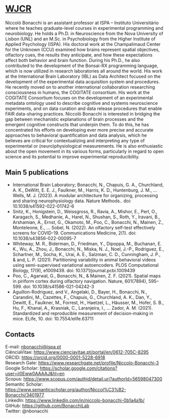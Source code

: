 # [WJCR](https://williamjamescr.org/people/social-cognitive-and-applied-neuroscience/niccolo-bonacchi/)

Niccolò Bonacchi is an assistant professor at ISPA – Instituto Universitário where he teaches graduate-level courses in experimental programming and neurobiology. He holds a Ph.D. in Neuroscience from the Nova University of Lisbon (UNL) and an M.Sc. in Psychobiology from the Higher Institute of Applied Psychology (ISPA). His doctoral work at the Champalimaud Center for the Unknown (CCU) examined how brains represent spatial objectives, olfactory cues, the results they anticipate, and how these expectations affect both behavior and brain function. During his Ph.D., he also contributed to the development of the Bonsai-RX programming language, which is now utilized in research laboratories all around the world. His work at the International Brain Laboratory (IBL) as Data Architect focused on the development of the experimental data acquisition system and procedures. He recently moved on to another international collaboration researching consciousness in humans, the COGITATE consortium. His work at the COGITATE Consortium focuses on the development of an experimental metadata ontology used to describe cognitive and systems neuroscience experiments, and on data curation and data release procedures that enable FAIR data-sharing practices. Niccolò Bonacchi is interested in bridging the gap between mechanistic explanations of brain processes and the emergent cognitive constructs that underpin them. To do this, he has concentrated his efforts on developing ever more precise and accurate approaches to behavioral quantification and data analysis, which he believes are critical for contextualizing and interpreting any type of experimental or (neuro)physiological measurements. He is also enthusiastic about the open movement in its various forms, particularly in regard to open science and its potential to improve experimental reproducibility.

## Main 5 publications

- International Brain Laboratory; Bonacchi, N., Chapuis, G. A., Churchland, A. K., DeWitt, E. E. J., Faulkner, M., Harris, K. D., Huntenburg, J. M., … Wells, M. J. (2023). A modular architecture for organizing, processing and sharing neurophysiology data. Nature Methods.. doi: 10.1038/s41592-022-01742-6
- Snitz, K., Honigstein, D., Weissgross, R., Ravia, A., Mishor, E., Perl, O., Karagach, S., Medhanie, A., Harel, N., Shushan, S., Roth, Y., Iravani, B., Arshamian, A., Ernst, G., Okamoto, M., Poo, C., Bonacchi, N., Mainen, Z., Monteleone, E., … Sobel, N. (2022). An olfactory self-test effectively screens for COVID-19. Communications Medicine, 2(1). doi: 10.1038/s43856-022-00095-7
- Whiteway, M. R., Biderman, D., Friedman, Y., Dipoppa, M., Buchanan, E. K., Wu, A., Zhou, J., Bonacchi, N., Miska, N. J., Noel, J.-P., Rodriguez, E., Schartner, M., Socha, K., Urai, A. E., Salzman, C. D., Cunningham, J. P., & and, L. P. (2021). Partitioning variability in animal behavioral videos using semi-supervised variational autoencoders. PLOS Computational Biology, 17(9), e1009439. doi: 10.1371/journal.pcbi.1009439
- Poo, C., Agarwal, G., Bonacchi, N., & Mainen, Z. F. (2021). Spatial maps in piriform cortex during olfactory navigation. Nature, 601(7894), 595–599. doi: 10.1038/s41586-021-04242-3
- Aguillon-Rodriguez, and V., Angelaki, D., Bayer, H., Bonacchi, N., Carandini, M., Cazettes, F., Chapuis, G., Churchland, A. K., Dan, Y., Dewitt, E., Faulkner, M., Forrest, H., Haetzel, L., Häusser, M., Hofer, S. B., Hu, F., Khanal, A., Krasniak, C., Laranjeira, I., … Zador, A. M. (2021). Standardized and reproducible measurement of decision-making in mice. ELife, 10. doi: 10.7554/elife.63711

## Contacts  

E-mail: <nbonacchi@ispa.pt>  
CiênciaVitae: <https://www.cienciavitae.pt/portal/en/0612-705C-8295>  
ORCID: <https://orcid.org/0000-0001-5228-6918>  
Research Gate: <https://www.researchgate.net/profile/Niccolo-Bonacchi-3>  
Google Scholar: <https://scholar.google.com/citations?user=ii0Eww0AAAAJ&hl=en>  
Scopus: <https://www.scopus.com/authid/detail.uri?authorId=56598047300>  
Semantic Scholar: <https://www.semanticscholar.org/author/Niccol%C3%B2-Bonacchi/3401977>  
LinkedIn: <https://www.linkedin.com/in/niccolo-bonacchi-0b1a4a1b/>  
GitHub: <https://github.com/BonacchiLab>  
Twitter: @nbonacchi  
